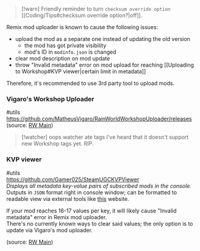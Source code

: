> [!warn] Friendly reminder to turn `checksum override option` [[Coding/Tips#checksum override option?|off]].  

Remix mod uploader is known to cause the following issues:
- upload the mod as a separate one instead of updating the old version
	- the mod has got private visibility
	- mod's ID in `modinfo.json` is changed
- clear mod description on mod update
- throw "Invalid metadata" error on mod upload for reaching [[Uploading to Workshop#KVP viewer|certain limit in metadata]]

Therefore, it's recommended to use 3rd party tool to upload mods.
### Vigaro's Workshop Uploader
#utils
https://github.com/MatheusVigaro/RainWorldWorkshopUploader/releases  
(source: [RW Main](https://discord.com/channels/291184728944410624/838185248981385256/1080334872364732526))

> [!watcher] oops watcher ate tags
> I've heard that it doesn't support new Workshop tags yet. RIP.

### KVP viewer
#utils  
https://github.com/Gamer025/SteamUGCKVPViewer   
*Displays all metadata key-value pairs of subscribed mods in the console.*  
Outputs in `JSON` format right in console window; can be formatted to readable view via external tools like [this](https://jsonviewer.stack.hu/) website.  

If your mod reaches 16-17 values per key, it will likely cause "Invalid metadata" error in Remix mod uploader.  
There's no currently known ways to clear said values; the only option is to update via Vigaro's mod uploader.

(source: [RW Main](https://discord.com/channels/291184728944410624/838185248981385256/1147616659624964148))  
